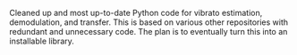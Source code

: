 Cleaned up and most up-to-date Python code for vibrato estimation, demodulation, and transfer.
This is based on various other repositories with redundant and unnecessary code.
The plan is to eventually turn this into an installable library.
